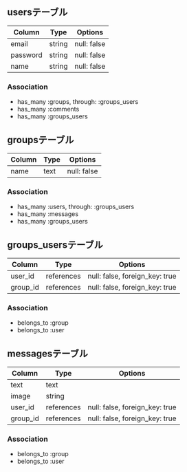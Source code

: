 ## usersテーブル
|Column|Type|Options|
|------|----|-------|
|email|string|null: false|
|password|string|null: false|
|name|string|null: false|index: true|
### Association
- has_many :groups, through:  :groups_users
- has_many :comments
- has_many :groups_users

## groupsテーブル
|Column|Type|Options|
|------|----|-------|
|name|text|null: false|
### Association
- has_many  :users,  through:  :groups_users
- has_many  :messages
- has_many  :groups_users
 

## groups_usersテーブル
|Column|Type|Options|
|------|----|-------|
|user_id|references|null: false, foreign_key: true|
|group_id|references|null: false, foreign_key: true|
### Association
- belongs_to :group
- belongs_to :user

## messagesテーブル
|Column|Type|Options|
|------|----|-------|
|text|text|
|image|string|
|user_id|references|null: false, foreign_key: true|
|group_id|references|null: false, foreign_key: true|
### Association
- belongs_to :group
- belongs_to :user